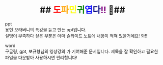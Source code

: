 <h1 align="center">
 ## <span style="color:red">도</span><span style="color:orange">파</span><span style="color:yellow">민</span><span style="color:green">귀</span><span style="color:blue">엽</span><span style="color:navy">다</span><span style="color:purple">!!</span> 🥰##
</h1>

ppt<br>
용현 오라버니의 특강을 듣고 만든 ppt입니다.<br>
설명이 부족하다 싶은 부분은 아마 슬라이드 노트에 내용이 적혀 있을거에요! 와!!

word <br>
구글링, gpt, 보규형님의 영상강의 가 기여해준 문서입니다.
제목을 잘 확인하고 필요한 파일을 다운받아 사용하시면 편리합니다!
